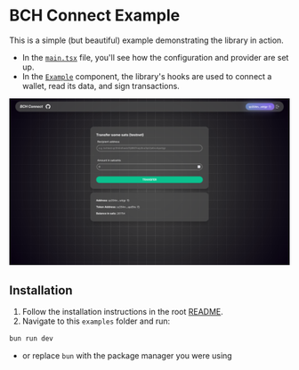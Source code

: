 # BCH Connect Example

This is a simple (but beautiful) example demonstrating the library in action.

- In the [`main.tsx`](./src/main.tsx) file, you'll see how the configuration and provider are set up.
- In the [`Example`](./src/components/Example/Example.tsx) component, the library's hooks are used to connect a wallet, read its data, and sign transactions.

![Example screenshot](preview-images/screenshot-1.png)

## Installation

1. Follow the installation instructions in the root [README](../README.md).
2. Navigate to this `examples` folder and run:

```bash
bun run dev
```

- or replace `bun` with the package manager you were using

